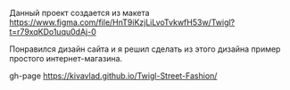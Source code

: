 Данный проект создается из макета 
https://www.figma.com/file/HnT9iKzjLiLvoTvkwfH53w/Twigl?t=r79xqKDo1uqu0dAj-0

Понравился дизайн сайта и я решил сделать из этого дизайна пример простого интернет-магазина.

gh-page 
https://kivavlad.github.io/Twigl-Street-Fashion/
